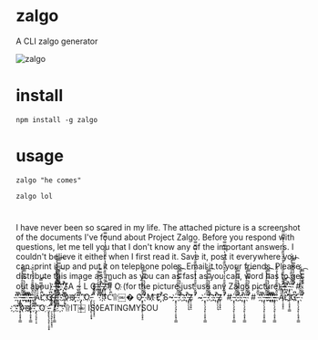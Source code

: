 # zalgo

A CLI zalgo generator

![zalgo](http://f.cl.ly/items/2Z3n2x2s0q3v2m1H3A27/Screen%20Shot%202011-10-22%20at%2012.08.38%20AM.png)

# install

    npm install -g zalgo

# usage

    zalgo "he comes"

    zalgo lol

#

I have never been so scared in my life. The attached picture is a screenshot of the documents I've found about Project Zalgo. Before you respond with questions, let me tell you that I don't know any of the important answers. I couldn't believe it either when I first read it. Save it, post it everywhere you can. print it up and put it on telephone poles. Email it to your friends. Please, distribute this image as much as you can as fast as you can, word has to get out abou} ҉̵̞̟̠̖̗̘̙̜̝̞̟̠͇ ̊̋̌̍̎̏̐̑̒̓̔̊̋̌̍ ̎̏̐̑̒̓̔̿̿̿̕̚̕̚͡ ͡҉ ҉̔̕̚̕̚҉ZA ~ L G ҉҉ ̔̕̚̕̚҉ ҉̵̞̟̠̖̗̘Z̙̜̝̞̟̠̊̋̌̍̎̏̐̑̒̓̔̊̋̌̎̏̐̑̒̓̔̿̿̿̕̚̕̚# O҉ (for the picture just use any Zalgo picture) ̵̞̟̠̖̗̘̙̜̝̞̟̠̊̋̌̍̎̏̐̑̒̓̔̊̋̌̎̏̐̑̒̓̔̿̿̿̕̚̕̚ ҉҉ ̔̕̚̕̚҉ ҉̵̞̟̠̖̗̘̙̜̝̞̟̠͇ ̊̋̌̍̎̏̐̑̒̓̔̊̋̌̍ ̎̏̐̑̒̓̔̿̿̿̕̚̕̚͡ # ̎̏̐̑ ̕̚̕̚ ̔̕̚̕̚҉ ҉̵̞̟̠̖̗̘̙̜̝̞̟̠͇ ̊̋̌̍̎̏̐̑̒̓̔̊̋̌̍ ̎̏̐̑̒̓̔̿̿̿̕̚̕̚͡ ͡҉҉̔̕̚̕̚҉ ͡҉҉̔̕̚̕̚҉ ҉̵̞̟̠̖̗̘̙̜̝̞̟̠͇ ̊̋̌̍̎̏̐̑̒̓̔̊̋̌̍ A̎̏̐̑L̓̔̿̿̿̕̚̕̚͡ ͡҉҉G̔̕̚̕̚҉ ҉̵̞̟̠̖̗̘̙̜̝̞̟̠͇ ̊̋̌̍̎̏̐̑̒̓̔̊̋̌̍ ̎̏̐̑̒̓̔̿̿̿̕̚̕̚͡ ͡҉҉ ̕̚̕̚ ̔̕̚̕̚҉◊ख़҉̵̞ ̒̓̔̕̚ ̍̎̏̐̑̒̓̔̕̚̕̚ ̡̢̛̗̘̙̜̝ ͡҉O҉ ̵̡̢̢̛̛̛̖̗̘̙̜̝̞̟ ̠̖̗̘̙̜̝̞̟̠̊̋̌̍̎ ̏̐̑̒̓ ̌̍̎̏̐̑̒̓̔̊̋̌̕̚̕ ̍̎̏̐̑̒̓̔̿̿̿̕̚̕̚ ͡ ͡҉҉ C̓̔̿̿̿̕̚۩￼� O҉̵̞̟̠̖̗̘̙̜̝̞̟̠̊̋̌̍̎̏̐̑̒̓̔̊̋̌ ̎̏̐̑̒̓̔̿̿̿̕̚̕̚ M͡҉ E҉̔̕̚̕̚҉ S~ ҉̵̞̟̠̖̗̘̙̜̝̞̟̠͇ ̊̋̌̍̎̏̐̑̒̓̔̊̋̌̍ ̎̏̐̑̒̓̔̿̿̿̕̚̕̚͡ ͡ ҉҉ ̔̕̚̕̚҉ ҉̵̞̟̠̖̗̘Z̙̜̝̞̟̠ ̊̋̌̍̎̏̐̑̒̓̔̊̋̌̎̏̐̑̒̓̔̿̿̿̕̚̕̚ ~ ҉̵̞̟̠̖̗̘̙̜̝̞̟̠͇ ̊̋̌̍̎̏̐̑̒̓̔̊̋̌̍ ̎̏̐̑̒̓̔̿̿̿̕̚̕̚͡ ͡ ҉҉ ̔̕̚̕̚҉ ҉̵̞̟̠̖̗̘Z̙̜̝̞̟̠ ̊̋̌̍̎̏̐̑̒̓̔̊̋̌̎̏̐̑̒̓̔̿̿̿̕̚̕̚ # ҉̵̞̟̠̖̗̘̙̜̝̞̟̠͇ ̊̋̌̍̎̏̐̑̒̓̔̊̋̌̍ ̎̏̐̑̒̓̔̿̿̿̕̚̕̚ ҉҉ ̔̕̚̕̚҉ ҉̵̞̟̠̖̗̘̙̜̝̞̟̠͇ ̊̋̌̍̎̏̐̑̒̓̔̊̋̌̍ ̎̏̐̑̒̓̔̿̿̿̕̚̕̚͡ # ̎̏̐̑ ̕̚̕̚ ̔̕̚̕̚҉ ҉̵̞̟̠̖̗̘̙̜̝̞̟̠͇ ̊̋̌̍̎̏̐̑̒̓̔̊̋̌̍ ̎̏̐̑̒̓̔̿̿̿̕̚̕̚͡ ͡҉҉̔̕̚̕̚҉ ͡҉҉̔̕̚̕̚҉ ҉̵̞̟̠̖̗̘̙̜̝̞̟̠͇ ̊̋̌̍̎̏̐̑̒̓̔̊̋̌̍ A̎̏̐̑L̓̔̿̿̿̕̚̕̚͡ ͡҉҉G̔̕̚̕̚҉ ҉̵̞̟̠̖̗̘̙̜̝̞̟̠͇ ̊̋̌̍̎̏̐̑̒̓̔̊̋̌̍ ̎̏̐̑̒̓̔̿̿̿̕̚̕̚͡ ͡҉҉ ̕̚̕̚ ̔̕̚̕̚҉◊ख़҉̵̞ ̒̓̔̕̚ ̍̎̏̐̑̒̓̔̕̚̕̚ ̡̢̛̗̘̙̜̝ ͡҉O ҉ ̵̡̢̢̛̛̛̖̗̘̙̜̝̞̟ ̠̖̗̘̙̜̝̞̟̠̊̋̌̍̎ ̏̐̑̒̓ ̌̍̎̏̐̑̒̓̔̊̋̌̕̚̕ ̍̎̏̐̑̒̓̔̿̿̿̕̚̕̚ ͡ ͡҉҉ ̓̔̿̿̿̕̚۩IT￼ IS◊EATINGMYSOU
